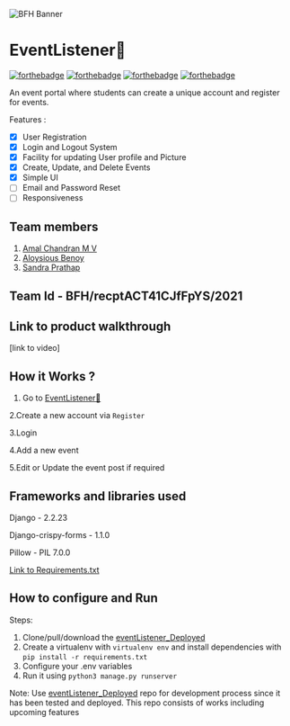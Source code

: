 ![BFH Banner](https://trello-attachments.s3.amazonaws.com/542e9c6316504d5797afbfb9/542e9c6316504d5797afbfc1/39dee8d993841943b5723510ce663233/Frame_19.png)
# EventListener📝
[![forthebadge](https://forthebadge.com/images/badges/made-with-python.svg)](https://forthebadge.com)
[![forthebadge](https://forthebadge.com/images/badges/uses-html.svg)](https://forthebadge.com)
[![forthebadge](https://forthebadge.com/images/badges/uses-css.svg)](https://forthebadge.com)
[![forthebadge](https://forthebadge.com/images/badges/built-with-love.svg)](https://forthebadge.com)

An event portal where students can create a unique account and register for events. 

Features :
- [x] User Registration 
- [x] Login and Logout System
- [x] Facility for updating User profile and Picture 
- [x] Create, Update, and Delete Events
- [x] Simple UI
- [ ] Email and Password Reset 
- [ ] Responsiveness
## Team members
1. [Amal Chandran M V](https://github.com/AmalChandru)
2. [Aloysious Benoy](https://github.com/aloysiousBenoy)
3. [Sandra Prathap](https://github.com/SandhraPrathap)
## Team Id - BFH/recptACT41CJfFpYS/2021
## Link to product walkthrough
[link to video]
## How it Works ?

1. Go to [EventListener📝](https://django-event-portal.herokuapp.com/)

2.Create a new account via `Register`

3.Login

4.Add a new event

5.Edit or Update the event post if required

## Frameworks and libraries used
Django - 2.2.23

Django-crispy-forms - 1.1.0

Pillow - PIL 7.0.0

[Link to Requirements.txt](https://github.com/AmalChandru/eventListenerServer/blob/master/requirements.txt)

## How to configure and Run

Steps:

1. Clone/pull/download the [eventListener_Deployed](https://github.com/AmalChandru/eventListener_Deployed)
2. Create a virtualenv with `virtualenv env` and install dependencies with `pip install -r requirements.txt`
3. Configure your .env variables
4. Run it using `python3 manage.py runserver`

Note: Use [eventListener_Deployed](https://github.com/AmalChandru/eventListener_Deployed) repo for development process since it has been tested and deployed. This repo consists of works including upcoming features


